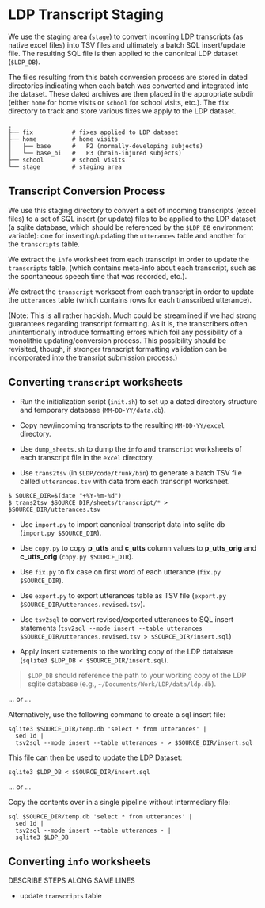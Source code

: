 # LDP Transcript Staging

We use the staging area (`stage`) to convert incoming LDP transcripts (as native excel files) into TSV files and ultimately a batch SQL insert/update file.  The resulting SQL file is then applied to the canonical LDP dataset (`$LDP_DB`).

The files resulting from this batch conversion process are stored in dated directories indicating when each batch was converted and integrated into the dataset.  These dated archives are then placed in the appropriate subdir (either `home` for home visits or `school` for school visits, etc.).  The `fix` directory to track and store various fixes we apply to the LDP dataset.

    .
    ├── fix           # fixes applied to LDP dataset
    ├── home          # home visits
    │   ├── base      #   P2 (normally-developing subjects)
    │   └── base_bi   #   P3 (brain-injured subjects)
    ├── school        # school visits
    └── stage         # staging area


## Transcript Conversion Process

We use this staging directory to convert a set of incoming transcripts (excel files) to a set of SQL insert (or update) files to be applied to the LDP dataset (a sqlite database, which should be referenced by the `$LDP_DB` environment variable): one for inserting/updating the `utterances` table and another for the `transcripts` table.

We extract the `info` worksheet from each transcript in order to update the `transcripts` table, (which contains meta-info about each transcript, such as the spontaneous speech time that was recorded, etc.).

We extract the `transcript` workseet from each transcript in order to update the `utterances` table (which contains rows for each transcribed utterance).

(Note: This is all rather hackish. Much could be streamlined if we had strong guarantees regarding transcript formatting.  As it is, the transcribers often unintentionally introduce formatting errors which foil any possibility of a monolithic updating/conversion process.  This possibility should be revisited, though, if stronger transcript formatting validation can be incorporated into the transript submission process.)


## Converting `transcript` worksheets

* Run the initialization script (`init.sh`) to set up a dated directory 
  structure and temporary database (`MM-DD-YY/data.db`).

* Copy new/incoming transcripts to the resulting `MM-DD-YY/excel` directory.

* Use `dump_sheets.sh` to dump the `info` and `transcript` worksheets of
  each transcript file in the `excel` directory.
   
* Use `trans2tsv` (in `$LDP/code/trunk/bin`) to generate a batch TSV file called `utterances.tsv` with data from each transcript worksheet.

```
$ SOURCE_DIR=$(date "+%Y-%m-%d")  
$ trans2tsv $SOURCE_DIR/sheets/transcript/* > $SOURCE_DIR/utterances.tsv
```

* Use `import.py` to import canonical transcript data into sqlite db
  (`import.py $SOURCE_DIR`).

* Use `copy.py` to copy **p_utts** and **c_utts** column values to 
  **p_utts_orig** and **c_utts_orig** (`copy.py $SOURCE_DIR`).

* Use `fix.py` to fix case on first word of each utterance (`fix.py $SOURCE_DIR`).

* Use `export.py` to export utterances table as TSV file (`export.py
  $SOURCE_DIR/utterances.revised.tsv`).

* Use `tsv2sql` to convert revised/exported utterances to SQL insert statements
  (`tsv2sql --mode insert --table utterances $SOURCE_DIR/utterances.revised.tsv > $SOURCE_DIR/insert.sql`)

* Apply insert statements to the working copy of the LDP database (`sqlite3 $LDP_DB < $SOURCE_DIR/insert.sql`).

> `$LDP_DB` should reference the path to your working copy of the LDP 
> sqlite database (e.g., `~/Documents/Work/LDP/data/ldp.db`).

... or ...

Alternatively, use the following command to create a sql insert file:

    sqlite3 $SOURCE_DIR/temp.db 'select * from utterances' | 
      sed 1d | 
      tsv2sql --mode insert --table utterances - > $SOURCE_DIR/insert.sql

This file can then be used to update the LDP Dataset:

    sqlite3 $LDP_DB < $SOURCE_DIR/insert.sql 

... or ...

Copy the contents over in a single pipeline without intermediary file:

    sql $SOURCE_DIR/temp.db 'select * from utterances' | 
      sed 1d | 
      tsv2sql --mode insert --table utterances - | 
      sqlite3 $LDP_DB
    

## Converting `info` worksheets

DESCRIBE STEPS ALONG SAME LINES

* update `transcripts` table

